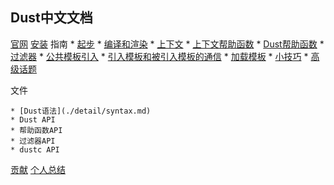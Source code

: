 ## Dust中文文档

[官网](http://www.dustjs.com/)
[安装](./detail/install.md)
指南
    * [起步](./detail/start.md)
    * [编译和渲染](./detail/compile.md)
    * [上下文](./detail/contexts.md)
    * [上下文帮助函数](./detail/context-helpers.md)
    * [Dust帮助函数](./detail/dust-helpers.md)
    * [过滤器](./detail/filters.md)
    * [公共模板引入](./detail/partials.md)
    * [引入模板和被引入模板的通信](./detail/blocks-inline-partials.md)
    * [加载模板](./detail/loading.md)
    * [小技巧](./detail/tips.md)
    * [高级话题](./detail/advanced-topic.md)

文件

    * [Dust语法](./detail/syntax.md)
    * Dust API
    * 帮助函数API
    * 过滤器API
    * dustc API

[贡献](https://github.com/linkedin/dustjs)
[个人总结](./detail/summary.md)
